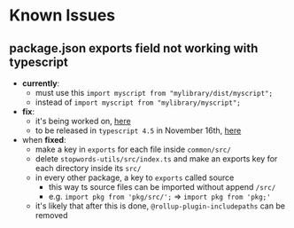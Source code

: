 # Known Issues

## package.json exports field not working with typescript

- **currently**:
  - must use this `import myscript from "mylibrary/dist/myscript";`
  - instead of `import myscript from "mylibrary/myscript";`
- **fix**:
  - it's being worked on, [here](https://github.com/microsoft/TypeScript/issues/33079#issuecomment-911893337)
  - to be released in `typescript 4.5` in November 16th, [here](https://github.com/microsoft/TypeScript/issues/45418)
- when **fixed**:
  - make a key in `exports` for each file inside `common/src/`
  - delete `stopwords-utils/src/index.ts` and make an exports key for each directory inside its `src/`
  - in every other package, a key to `exports` called source
    - this way ts source files can be imported without append `/src/`
    - e.g. `import pkg from 'pkg/src/';` => `import pkg from 'pkg;'`
  - it's likely that after this is done, `@rollup-plugin-includepaths` can be removed
